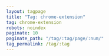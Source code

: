 ```yaml
---
layout: tagpage
title: "Tag: chrome-extension"
tag: chrome-extension
robots: noindex
paginate: 10
paginate_path: "/tag/:tag/page/:num/"
tag_permalink: /tag/:tag
---
```

